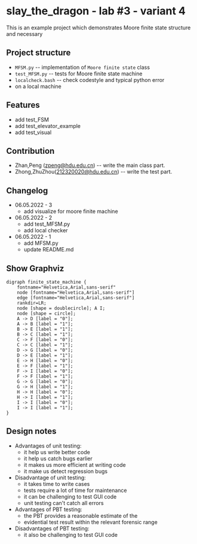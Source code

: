 # slay_the_dragon - lab #3 - variant 4

This is an example project which demonstrates Moore finite state structure and necessary

## Project structure

- `MFSM.py` -- implementation of `Moore finite state` class
- `test_MFSM.py` -- tests for Moore finite state machine
- `localcheck.bash` -- check codestyle and typical python error
- on a local machine

## Features

- add test_FSM
- add test_elevator_example
- add test_visual

## Contribution

- Zhan,Peng (zpeng@hdu.edu.cn) -- write the main class part.
- Zhong,ZhuZhou(212320020@hdu.edu.cn) -- write the test part.

## Changelog

- 06.05.2022 - 3
  - add visualize for moore finite machine
- 06.05.2022 - 2
  - add test_MFSM.py
  - add local checker
- 06.05.2022 - 1
  - add MFSM.py
  - update README.md


## Show Graphviz
```graphviz
digraph finite_state_machine {
    fontname="Helvetica,Arial,sans-serif"
    node [fontname="Helvetica,Arial,sans-serif"]
    edge [fontname="Helvetica,Arial,sans-serif"]
    rankdir=LR;
    node [shape = doublecircle]; A I;
    node [shape = circle];
    A -> D [label = "0"];
    A -> B [label = "1"];
    B -> E [label = "1"];
    B -> C [label = "1"];
    C -> F [label = "0"];
    C -> C [label = "1"];
    D -> G [label = "0"];
    D -> E [label = "1"];
    E -> H [label = "0"];
    E -> F [label = "1"];
    F -> I [label = "0"];
    F -> F [label = "1"];
    G -> G [label = "0"];
    G -> H [label = "1"];
    H -> H [label = "0"];
    H -> I [label = "1"];
    I -> I [label = "0"];
    I -> I [label = "1"];
}
```

## Design notes

- Advantages of unit testing:
  - it help us write better code
  - it help us catch bugs earlier
  - it makes us more efficient at writing code
  - it make us detect regression bugs
- Disadvantage of unit testing:
  - it takes time to write cases
  - tests require a lot of time for maintenance
  - it can be challenging to test GUI code
  - unit testing can't catch all errors
- Advantages of PBT testing:
  - the PBT provides a reasonable estimate of the
  - evidential test result within the relevant forensic range
- Disadvantages of PBT testing:
  - it also be challenging to test GUI code
